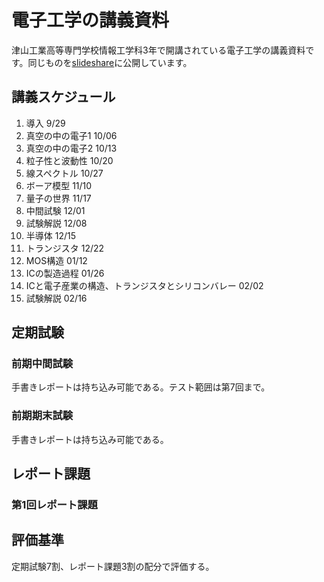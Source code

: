 # 電子工学の講義資料

津山工業高等専門学校情報工学科3年で開講されている電子工学の講義資料です。同じものを[slideshare][1]に公開しています。

## 講義スケジュール

1. 導入 9/29
2. 真空の中の電子1 10/06
3. 真空の中の電子2 10/13
4. 粒子性と波動性 10/20
5. 線スペクトル 10/27
6. ボーア模型 11/10
7. 量子の世界 11/17
8. 中間試験 12/01
9. 試験解説 12/08
10. 半導体 12/15
11. トランジスタ 12/22
12. MOS構造 01/12
13. ICの製造過程 01/26
14. ICと電子産業の構造、トランジスタとシリコンバレー 02/02
15. 試験解説 02/16

## 定期試験

### 前期中間試験

手書きレポートは持ち込み可能である。テスト範囲は第7回まで。

### 前期期末試験

手書きレポートは持ち込み可能である。

## レポート課題

### 第1回レポート課題

## 評価基準

定期試験7割、レポート課題3割の配分で評価する。

[1]:	http://www.slideshare.net/k_fujita/

